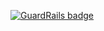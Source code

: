 
[![GuardRails badge](https://badges.production.guardrails.io/doodz/Doods.Xam.MonitorMyServer.svg)](https://www.guardrails.io)
